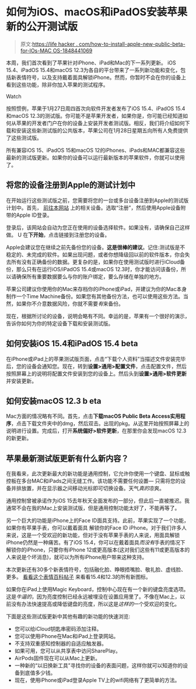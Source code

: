 # 如何为iOS、macOS和iPadOS安装苹果新的公开测试版

> 原文:[https://life hacker . com/how-to-install-apple-new-public-beta-for-IOs-MAC OS-1848441069](https://lifehacker.com/how-to-install-apples-new-public-betas-for-ios-macos-1848441069)

本周，我们首次看到了苹果针对iPhone、iPad和Mac的下一系列更新。 iOS 15.4、iPadOS 15.4和macOS 12.3为各自的平台带来了一系列新功能和变化，包括新表情符号，以及支持戴着面具解锁iPhone。然而，你暂时不会在你的设备上看到这些功能，除非你加入苹果的测试程序。

Watch

按照惯例，苹果于1月27日周四首次向软件开发者发布了iOS 15.4、iPadOS 15.4和macOS 12.3的测试版。你可能不是苹果开发者，如果你是，你可能已经知道如何从苹果的开发者门户在你的设备上安装开发者测试版。相反，我们将介绍如何下载和安装这些新测试版的公共版本，苹果公司在1月28日星期五向所有人免费提供了这些测试版。

所有兼容iOS 15、iPadOS 15和macOS 12的iPhones、iPads和MAC都兼容这些最新的测试版更新。如果你的设备可以运行最新版本的苹果软件，你就可以使用了。

## 将您的设备注册到Apple的测试计划中

在开始运行这些测试版之前，您需要将您的一台或多台设备注册到Apple的测试版计划中。首先， [前往本网站](https://beta.apple.com/sp/betaprogram/) 上的相关设备。选取“注册”，然后使用Apple设备附带的Apple ID登录。

登录后，该网站会自动为您正在使用的设备选择软件。如果没有，请确保自己这样做。 U 在**下开始**，点击链接到注册您的设备。

Apple会建议您在继续之前先备份您的设备。**这是很棒的建议**。记住:测试版是不稳定的、未完成的软件。如果出现问题，或者你想降级回以前的软件版本，你会失去所有没有正确备份的数据。更复杂的是，如果你在使用测试版时进行iCloud备份，那么只有在运行iOS/iPadOS 15.4或macOS 12.3时，你才能访问该备份，所以请确保所有重要数据要么与你的账户绑定，要么存储在单独的地方。

苹果公司建议你使用你的Mac来存档你的iPhone或iPad，并建议为你的Mac本身制作一个Time Machine备份。如果您有其他备份方法，也可以使用这些方法。当然，如果你不介意数据风险，你就不需要*有*来备份。

现在，根据所讨论的设备，说明会略有不同。幸运的是，苹果有一个很好的演示，告诉你如何为你的特定设备下载和安装测试版。

## 如何安装iOS 15.4和iPadOS 15.4 beta

在iPhone或iPad上的苹果测试版页面，点击“下载个人资料”当描述文件安装完毕后，您的设备会通知您。现在，转到**设置>通用>配置文件**，点击配置文件，然后按照屏幕上的说明将配置文件安装到您的设备上。然后头到**设置>通用>软件更新**并安装更新。

## 如何安装macOS 12.3 b eta

Mac方面的情况略有不同。首先，点击**下载macOS Public Beta Access实用程序**，点击下载文件夹中的dmg，然后双击。出现的pkg。从这里开始按照屏幕上的说明进行设置。完成后，打开**系统偏好>软件更新**，在那里你会发现macOS 12.3的新更新。

## 苹果最新测试版更新有什么新内容？

在我看来，此次更新最大的新功能是通用控制，它允许你使用一个键盘、鼠标或触控板在多台MAC和iPads之间无缝工作。该功能不需要任何设置— 只需将您的设备并排放置，并在显示器之间移动光标即可切换设备。天气*真的*凉爽。

通用控制曾被承诺作为iOS 15去年秋天全面发布的一部分，但此后一直被推迟。我通常不会在我的Mac上安装测试版，但是通用控制功能太好了，不能再等了。

另一个巨大的功能是iPhone上的Face ID面具支持。此前，苹果实现了一个功能，如果你有苹果手表，你可以戴着面具 解锁你的Face ID iPhone。对于我们许多人来说，这是一个受欢迎的新功能，但对于没有苹果手表的人来说，用面具解锁iPhone仍然是一种痛苦。有了iOS 15.4，你可以在戴着面具*而没有*手表的情况下解锁你的iPhone，只要你有iPhone 12或更高版本(这对我们这些有11或更高版本的人来说是个坏消息)，就可以为所有iPhone用户带来这种支持。

本次更新还有30多个新表情符号，包括融化脸、睁眼捂嘴脸、敬礼脸、虚线脸、更多。 [看看这个表情百科帖子](https://9to5mac.com/2022/01/27/ios-15-4-beta-37-new-emoji/) 来看看15.4和12.3的所有新图标。

如果你在iPad上使用Magic Keyboard，控制中心现在有一个新的键盘亮度选项。这是*牛逼的*，因为亮度控制已经永远被埋没在设置应用里了。不像在Mac上，以前没有办法快速提高或降低键盘的亮度，所以这是*这样的*一个受欢迎的变化。

下面是这些测试版更新中其他有趣的新功能的快速浏览:

*   您可以给iCloud钥匙串密码添加注释。
*   您可以使用iPhone在Mac和iPad上登录网站。
*   不支持双重感知控制器的自适应触发器。
*   如果可用，您可以从共享表中访问SharePlay。
*   AirPods固件现在可以从Mac上更新。
*   一种新的“以旧换新工具”寻找你的设备的表面问题，这样你就可以知道你的设备到底值多少钱。
*   现在，使用iPhone或iPad登录Apple TV上的wifi网络有了更简单的方法。